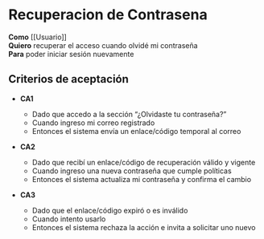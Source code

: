 # Recuperacion de Contrasena

**Como** [[Usuario]]  
**Quiero** recuperar el acceso cuando olvidé mi contraseña  
**Para** poder iniciar sesión nuevamente

## Criterios de aceptación
- **CA1**
  - Dado que accedo a la sección “¿Olvidaste tu contraseña?”
  - Cuando ingreso mi correo registrado
  - Entonces el sistema envía un enlace/código temporal al correo

- **CA2**
  - Dado que recibí un enlace/código de recuperación válido y vigente
  - Cuando ingreso una nueva contraseña que cumple políticas
  - Entonces el sistema actualiza mi contraseña y confirma el cambio

- **CA3**
  - Dado que el enlace/código expiró o es inválido
  - Cuando intento usarlo
  - Entonces el sistema rechaza la acción e invita a solicitar uno nuevo
